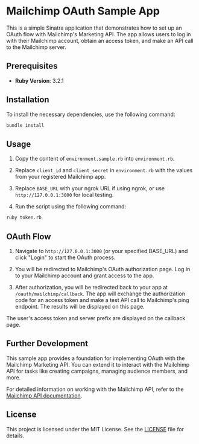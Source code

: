 # Mailchimp OAuth Sample App

This is a simple Sinatra application that demonstrates how to set up an OAuth flow with Mailchimp's Marketing API. The app allows users to log in with their Mailchimp account, obtain an access token, and make an API call to the Mailchimp server.

## Prerequisites

- **Ruby Version**: 3.2.1

## Installation

To install the necessary dependencies, use the following command:

```bash
bundle install
```

## Usage

1. Copy the content of `environment.sample.rb` into `environment.rb`.

2. Replace `client_id` and `client_secret` in `environment.rb` with the values from your registered Mailchimp app.

3. Replace `BASE_URL` with your ngrok URL if using ngrok, or use `http://127.0.0.1:3000` for local testing.

4. Run the script using the following command:

```bash
ruby token.rb
```

## OAuth Flow

1. Navigate to `http://127.0.0.1:3000` (or your specified BASE_URL) and click "Login" to start the OAuth process.

2. You will be redirected to Mailchimp's OAuth authorization page. Log in to your Mailchimp account and grant access to the app.

3. After authorization, you will be redirected back to your app at `/oauth/mailchimp/callback`. The app will exchange the authorization code for an access token and make a test API call to Mailchimp's ping endpoint. The results will be displayed on this page.

The user's access token and server prefix are displayed on the callback page.

## Further Development

This sample app provides a foundation for implementing OAuth with the Mailchimp Marketing API. You can extend it to interact with the Mailchimp API for tasks like creating campaigns, managing audience members, and more.

For detailed information on working with the Mailchimp API, refer to the [Mailchimp API documentation](https://mailchimp.com/developer/marketing/docs/overview).

## License

This project is licensed under the MIT License. See the [LICENSE](LICENSE) file for details.
